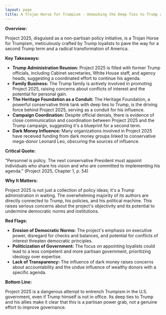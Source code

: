 ```yaml
---
layout: page
title: A Trojan Horse for Trumpism - Unmasking the Deep Ties to Trump and His Inner Circle - TL;DR
---
```


**Overview:**

Project 2025, disguised as a non-partisan policy initiative, is a Trojan Horse for Trumpism, meticulously crafted by Trump loyalists to pave the way for a second Trump term and a radical transformation of America.

**Key Takeaways:**

* **Trump Administration Reunion:** Project 2025 is filled with former Trump officials, including Cabinet secretaries, White House staff, and agency heads, suggesting a coordinated effort to continue his agenda.
* **Family Business:** The Trump family is actively involved in promoting Project 2025, raising concerns about conflicts of interest and the potential for personal gain.
* **The Heritage Foundation as a Conduit:** The Heritage Foundation, a powerful conservative think tank with deep ties to Trump, is the driving force behind Project 2025, serving as a conduit for his influence.
* **Campaign Coordination:** Despite official denials, there is evidence of close communication and coordination between Project 2025 and the Trump campaign, suggesting it's a blueprint for a second term.
* **Dark Money Influence:**  Many organizations involved in Project 2025 have received funding from dark money groups linked to conservative mega-donor Leonard Leo, obscuring the sources of influence.

**Critical Quote:**

"Personnel is policy. The next conservative President must appoint individuals who share his vision and who are committed to implementing his agenda." (Project 2025, Chapter 1, p. 54)

**Why It Matters:**

Project 2025 is not just a collection of policy ideas; it's a Trump administration in waiting. The overwhelming majority of its authors are directly connected to Trump, his policies, and his political machine. This raises serious concerns about the project's objectivity and its potential to undermine democratic norms and institutions.

**Red Flags:**

* **Erosion of Democratic Norms:** The project's emphasis on executive power, disregard for checks and balances, and potential for conflicts of interest threaten democratic principles.
* **Politicization of Government:** The focus on appointing loyalists could lead to a less competent and more partisan government, prioritizing ideology over expertise.
* **Lack of Transparency:**  The influence of dark money raises concerns about accountability and the undue influence of wealthy donors with a specific agenda.

**Bottom Line:**

Project 2025 is a dangerous attempt to entrench Trumpism in the U.S. government, even if Trump himself is not in office. Its deep ties to Trump and his allies make it clear that this is a partisan power grab, not a genuine effort to improve governance. 
